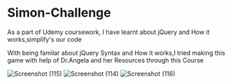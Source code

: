 # Simon-Challenge


As a part of Udemy coursework, I have learnt about jQuery and How it works,simplify's our code

With being familar about jQuery Syntax and How it works,I tried making this game with help of Dr.Angela and her Resources through this Course

![Screenshot (115)](https://user-images.githubusercontent.com/106879319/230251781-870b2fea-73f6-43bc-8fe2-63a41bd9da66.png)
![Screenshot (114)](https://user-images.githubusercontent.com/106879319/230251799-099e9a2d-4c6f-49de-8f21-52da6c423852.png)
![Screenshot (116)](https://user-images.githubusercontent.com/106879319/230251806-fbee00cd-3a93-4c51-96e9-70ce83d022c4.png)
